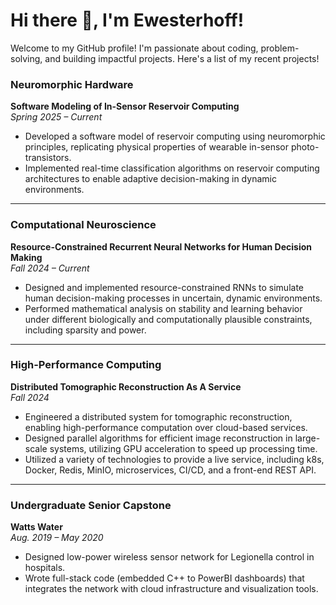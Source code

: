 # Hi there 👋, I'm Ewesterhoff!

Welcome to my GitHub profile! I'm passionate about coding, problem-solving, and building impactful projects. Here's a list of my recent projects!

### Neuromorphic Hardware  
**Software Modeling of In-Sensor Reservoir Computing**  
*Spring 2025 – Current*

- Developed a software model of reservoir computing using neuromorphic principles, replicating physical properties of wearable in-sensor photo-transistors.
- Implemented real-time classification algorithms on reservoir computing architectures to enable adaptive decision-making in dynamic environments.

---

### Computational Neuroscience  
**Resource-Constrained Recurrent Neural Networks for Human Decision Making**  
*Fall 2024 – Current*

- Designed and implemented resource-constrained RNNs to simulate human decision-making processes in uncertain, dynamic environments.
- Performed mathematical analysis on stability and learning behavior under different biologically and computationally plausible constraints, including sparsity and power.

---

### High-Performance Computing  
**Distributed Tomographic Reconstruction As A Service**  
*Fall 2024*

- Engineered a distributed system for tomographic reconstruction, enabling high-performance computation over cloud-based services.
- Designed parallel algorithms for efficient image reconstruction in large-scale systems, utilizing GPU acceleration to speed up processing time.
- Utilized a variety of technologies to provide a live service, including k8s, Docker, Redis, MinIO, microservices, CI/CD, and a front-end REST API.

---

### Undergraduate Senior Capstone  
**Watts Water**  
*Aug. 2019 – May 2020*

- Designed low-power wireless sensor network for Legionella control in hospitals.
- Wrote full-stack code (embedded C++ to PowerBI dashboards) that integrates the network with cloud infrastructure and visualization tools.
